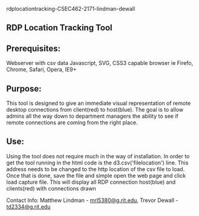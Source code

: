 rdplocationtracking-CSEC462-2171-lindman-dewall

RDP Location Tracking Tool
--------------------------------------------------

Prerequisites:
----------------
Webserver with csv data
Javascript, SVG, CSS3 capable browser ie Firefo, Chrome, Safari, Opera, IE9+


Purpose:
----------------
This tool is designed to give an immediate visual representation of remote desktop connections from client(red) to host(blue).
The goal is to allow admins all the way down to department managers the ability to see if remote connections are coming from the right place.

Use:
----------------
Using the tool does not require much in the way of installation.
In order to get the tool running in the html code is the d3.csv('filelocation') line.
This address needs to be changed to the http location of the csv file to load.
Once that is done, save the file and simple open the web page and click load capture file.
This will display all RDP connection host(blue) and clients(red) with connections drawn

Contact Info: Matthew Lindman - mrl5380@g.rit.edu, Trevor Dewall - td2334@g.rit.edu
